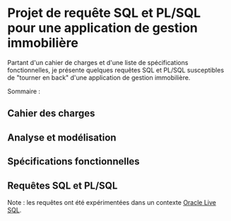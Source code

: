 # Projet de requête SQL et PL/SQL pour une application de gestion immobilière

Partant d'un cahier de charges et d'une liste de spécifications fonctionnelles, je présente quelques requêtes SQL et PL/SQL susceptibles de "tourner en back" d'une application de gestion immobilière.

Sommaire :

## Cahier des charges
## Analyse et modélisation
## Spécifications fonctionnelles
## Requêtes SQL et PL/SQL

Note : les requêtes ont été expérimentées dans un contexte [Oracle Live SQL](https://livesql.oracle.com/apex/f?p=590:1000).
